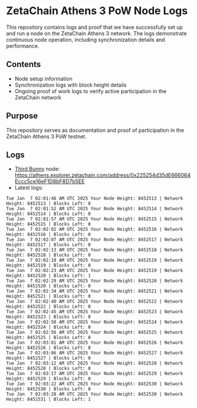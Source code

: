 # ZetaChain Athens 3 PoW Node Logs
This repository contains logs and proof that we have successfully set up and run a node on the ZetaChain Athens 3 network. The logs demonstrate continuous node operation, including synchronization details and performance.

## Contents
- Node setup information
- Synchronization logs with block height details
- Ongoing proof of work logs to verify active participation in the ZetaChain network

## Purpose
This repository serves as documentation and proof of participation in the ZetaChain Athens 3 PoW testnet.

## Logs

- [Third Bunny](https://thirdbunny.xyz/) node: https://athens.explorer.zetachain.com/address/0x225254d35dE666064Eccc5ce16eF1D8bF8D7b5EE
- Latest logs:
```
Tue Jan  7 02:01:46 AM UTC 2025 Your Node Height: 8452513 | Network Height: 8452513 | Blocks Left: 0
Tue Jan  7 02:01:52 AM UTC 2025 Your Node Height: 8452514 | Network Height: 8452514 | Blocks Left: 0
Tue Jan  7 02:01:57 AM UTC 2025 Your Node Height: 8452515 | Network Height: 8452515 | Blocks Left: 0
Tue Jan  7 02:02:02 AM UTC 2025 Your Node Height: 8452516 | Network Height: 8452516 | Blocks Left: 0
Tue Jan  7 02:02:07 AM UTC 2025 Your Node Height: 8452517 | Network Height: 8452517 | Blocks Left: 0
Tue Jan  7 02:02:13 AM UTC 2025 Your Node Height: 8452518 | Network Height: 8452518 | Blocks Left: 0
Tue Jan  7 02:02:18 AM UTC 2025 Your Node Height: 8452519 | Network Height: 8452519 | Blocks Left: 0
Tue Jan  7 02:02:23 AM UTC 2025 Your Node Height: 8452519 | Network Height: 8452520 | Blocks Left: 1
Tue Jan  7 02:02:29 AM UTC 2025 Your Node Height: 8452520 | Network Height: 8452520 | Blocks Left: 0
Tue Jan  7 02:02:34 AM UTC 2025 Your Node Height: 8452521 | Network Height: 8452521 | Blocks Left: 0
Tue Jan  7 02:02:40 AM UTC 2025 Your Node Height: 8452522 | Network Height: 8452522 | Blocks Left: 0
Tue Jan  7 02:02:45 AM UTC 2025 Your Node Height: 8452523 | Network Height: 8452523 | Blocks Left: 0
Tue Jan  7 02:02:50 AM UTC 2025 Your Node Height: 8452524 | Network Height: 8452524 | Blocks Left: 0
Tue Jan  7 02:02:56 AM UTC 2025 Your Node Height: 8452525 | Network Height: 8452525 | Blocks Left: 0
Tue Jan  7 02:03:01 AM UTC 2025 Your Node Height: 8452526 | Network Height: 8452526 | Blocks Left: 0
Tue Jan  7 02:03:06 AM UTC 2025 Your Node Height: 8452527 | Network Height: 8452527 | Blocks Left: 0
Tue Jan  7 02:03:12 AM UTC 2025 Your Node Height: 8452528 | Network Height: 8452528 | Blocks Left: 0
Tue Jan  7 02:03:17 AM UTC 2025 Your Node Height: 8452529 | Network Height: 8452529 | Blocks Left: 0
Tue Jan  7 02:03:22 AM UTC 2025 Your Node Height: 8452530 | Network Height: 8452530 | Blocks Left: 0
Tue Jan  7 02:03:28 AM UTC 2025 Your Node Height: 8452530 | Network Height: 8452531 | Blocks Left: 1
```
